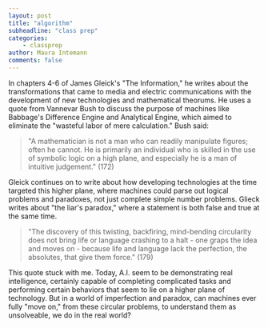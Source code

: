 ```yaml
---
layout: post
title: "algorithm"
subheadline: "class prep"
categories:
    - classprep
author: Maura Intemann
comments: false
---
```


In chapters 4-6 of James Gleick's "The Information," he writes about the transformations that came to media and electric communications with the development of new technologies and mathematical theorums. He uses a quote from Vannevar Bush to discuss the purpose of machines like Babbage's Difference Engine and Analytical Engine, which aimed to eliminate the "wasteful labor of mere calculation." Bush said: 

>"A mathematician is not a man who can readily manipulate figures; often he cannot. He is primarily an individual who is skilled in the use of symbolic logic on a high plane, and especially he is a man of intuitive judgement." (172)

Gleick continues on to write about how developing technologies at the time targeted this higher plane, where machines could parse out logical problems and paradoxes, not just complete simple number problems. Glieck writes about "the liar's paradox," where a statement is both false and true at the same time. 

>"The discovery of this twisting, backfiring, mind-bending circularity does not bring life or language crashing to a halt - one graps the idea and moves on - because life and language lack the perfection, the absolutes, that give them force." (179)

This quote stuck with me. Today, A.I. seem to be demonstrating real intelligence, certainly capable of completing complicated tasks and performing certain behaviors that seem to lie on a higher plane of technology. But in a world of imperfection and paradox, can machines ever fully "move on," from these circular problems, to understand them as unsolveable, we do in the real world? 